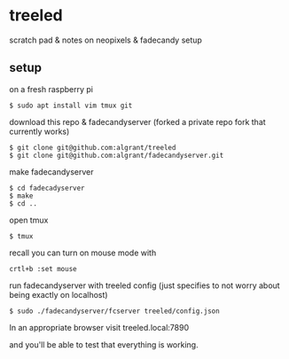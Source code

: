 # treeled
scratch pad &amp; notes on neopixels &amp; fadecandy setup

## setup

on a fresh raspberry pi
```
$ sudo apt install vim tmux git
```

download this repo & fadecandyserver (forked a private repo fork that currently works)
```
$ git clone git@github.com:algrant/treeled
$ git clone git@github.com:algrant/fadecandyserver.git
```

make fadecandyserver
```
$ cd fadecadyserver
$ make
$ cd ..
```
open tmux
```
$ tmux
```

recall you can turn on mouse mode with
```
crtl+b :set mouse
```

run fadecandyserver with treeled config (just specifies to not worry about being exactly on localhost)
```
$ sudo ./fadecandyserver/fcserver treeled/config.json
```

In an appropriate browser visit
treeled.local:7890

and you'll be able to test that everything is working.



